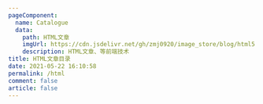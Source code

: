 ```yaml
---
pageComponent:
  name: Catalogue
  data:
    path: HTML文章
    imgUrl: https://cdn.jsdelivr.net/gh/zmj0920/image_store/blog/html5.jpg
    description: HTML文章、等前端技术
title: HTML文章目录
date: 2021-05-22 16:10:58
permalink: /html
comment: false
article: false
---
```

